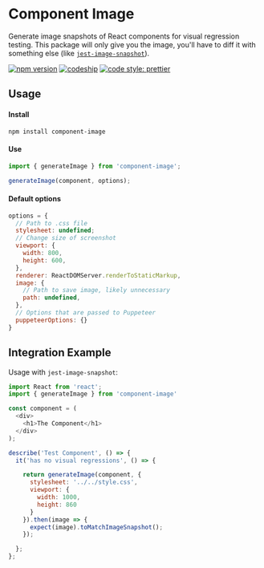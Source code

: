 # Component Image

Generate image snapshots of React components for visual regression testing.
This package will only give you the image, you'll have to diff it with something else (like [`jest-image-snapshot`](https://www.npmjs.com/package/jest-image-snapshot)).

[![npm version](https://img.shields.io/npm/v/component-image.svg?style=flat-square)](https://www.npmjs.com/package/component-image)
[![codeship](https://img.shields.io/codeship/86aa0d10-ea06-0135-9c63-46e97464ee28/master.svg?style=flat-square)](https://app.codeship.com/projects/270028)
[![code style: prettier](https://img.shields.io/badge/code_style-prettier-ff69b4.svg?style=flat-square)](https://github.com/prettier/prettier)

## Usage

#### Install

```
npm install component-image
```

#### Use

```js
import { generateImage } from 'component-image';

generateImage(component, options);
```

#### Default options

```js
options = {
  // Path to .css file
  stylesheet: undefined;
  // Change size of screenshot
  viewport: {
    width: 800,
    height: 600,
  },
  renderer: ReactDOMServer.renderToStaticMarkup,
  image: {
    // Path to save image, likely unnecessary
    path: undefined,
  },
  // Options that are passed to Puppeteer
  puppeteerOptions: {}
}
```

## Integration Example

Usage with `jest-image-snapshot`:

```js
import React from 'react';
import { generateImage } from 'component-image'

const component = (
  <div>
    <h1>The Component</h1>
  </div>
);

describe('Test Component', () => {
  it('has no visual regressions', () => {

    return generateImage(component, {
      stylesheet: '../../style.css',
      viewport: {
        width: 1000,
        height: 860
      }
    }).then(image => {
      expect(image).toMatchImageSnapshot();
    });

  };
};
```
